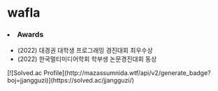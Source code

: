 # wafla
<h3><li>Awards</li></h3>
<ul>
        <li>(2022) 대경권 대학생 프로그래밍 경진대회 최우수상</li>
        <li>(2022) 한국멀티미디어학회 학부생 논문경진대회 동상</li>
</ul>
[![Solved.ac Profile](http://mazassumnida.wtf/api/v2/generate_badge?boj=jjangguzi)](https://solved.ac/jjangguzi/)
